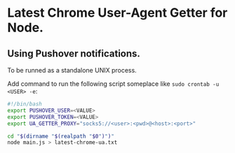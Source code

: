 # Latest Chrome User-Agent Getter for Node.
## Using Pushover notifications.

To be runned as a standalone UNIX process.

Add command to run the following script someplace like `sudo crontab -u <USER> -e`:

```sh
#!/bin/bash
export PUSHOVER_USER=<VALUE>
export PUSHOVER_TOKEN=<VALUE>
export UA_GETTER_PROXY="socks5://<user>:<pwd>@<host>:<port>"

cd "$(dirname "$(realpath "$0")")"
node main.js > latest-chrome-ua.txt
```
